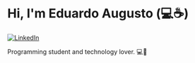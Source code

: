 # Hi, I'm Eduardo Augusto (💻☕)

 [![LinkedIn](https://img.shields.io/badge/LinkedIn-%230077B5.svg?&style=flat-square&logo=linkedin&logoColor=white)](https://www.linkedin.com/in/eduardo-augusto-41436b233/) 


Programming student and technology lover. 💻💖
<!--
**eduardoaoc/eduardoaoc** is a ✨ _special_ ✨ repository because its `README.md` (this file) appears on your GitHub profile.

Here are some ideas to get you started:

- 🔭 I’m currently working on ...
- 🌱 I’m currently learning ...
- 👯 I’m looking to collaborate on ...
- 🤔 I’m looking for help with ...
- 💬 Ask me about ...
- 📫 How to reach me: ...
- 😄 Pronouns: ...
- ⚡ Fun fact: ...
-->

